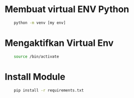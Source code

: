 # Membuat virtual ENV Python

```bash
    python -m venv [my env]
```

# Mengaktifkan Virtual Env

```bash
    source /bin/activate
```

# Install Module

```bash
    pip install -r requirements.txt
```